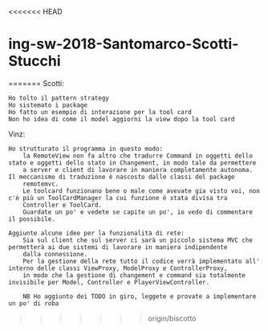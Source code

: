 <<<<<<< HEAD
# ing-sw-2018-Santomarco-Scotti-Stucchi
=======
Scotti:

	Ho tolto il pattern strategy
	Ho sistemato i package
	Ho fatto un esempio di interazione per la tool card
	Non ho idea di come il model aggiorni la view dopo la tool card

Vinz:

	Ho strutturato il programma in questo modo: 
		la RemoteView non fa altro che tradurre Command in oggetti dello stato e oggetti dello stato in Changement, in modo tale da permettere 
		a server e client di lavorare in maniera completamente autonoma. Il meccanismo di traduzione è nascosto dalle classi del package 
		remotemvc.
		Le toolcard funzionano bene o male come avevate gia visto voi, non c'è più un ToolCardManager la cui funzione è stata divisa tra 
		Controller e ToolCard.
		Guardate un po' e vedete se capite un po', io vedo di commentare il possibile.

	Aggiunte alcune idee per la funzionalità di rete:
		Sia sul client che sul server ci sarà un piccolo sistema MVC che permetterà ai due sistemi di lavorare in maniera indipendente
		dalla connessione.
		Per la gestione della rete tutto il codice verrà implementato all' interno delle classi ViewProxy, ModelProxy e ControllerProxy,
		in modo che la gestione di changement e command sia totalmente invisibile per Model, Controller e PlayerViewController.
		
		NB Ho aggiunto dei TODO in giro, leggete e provate a implementare un po' di roba

>>>>>>> origin/biscotto
